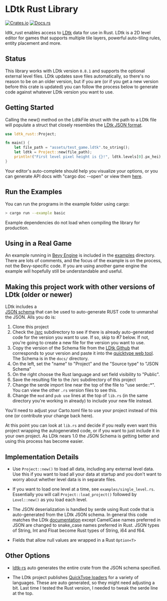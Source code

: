 
# LDtk Rust Library

[![Crates.io](https://img.shields.io/crates/v/ldtk_rust.svg)](https://crates.io/crates/ldtk_rust)
[![Docs.rs](https://docs.rs/ldtk_rust/badge.svg)](https://docs.rs/ldtk_rust)

ldtk_rust enables access to [LDtk](https://ldtk.io) data for use in Rust.
LDtk is a 2D level editor for games that supports multiple tile layers, powerful
auto-tiling rules, entity placement and more.

## Status

This library works with LDtk version `0.8.1` and supports the optional external
level files. LDtk updates save files automatically, so there's no reason to be
on an older version, but if you are (or if you get a new version before this
crate is updated) you can follow the process below to generate code against whatever
LDtk version you want to use.

## Getting Started

Calling the new() method on the LdtkFile struct with the path to a LDtk file will
populate a struct that closely resembles the [LDtk JSON format](https://ldtk.io/json/).

```rust
use ldtk_rust::Project;

fn main() {
    let file_path = "assets/test_game.ldtk".to_string();
    let ldtk = Project::new(file_path);
    println!("First level pixel height is {}!", ldtk.levels[0].px_hei);
}
```

Your editor's auto-complete should help you visualize your options, or you can generate
API docs with "cargo doc --open" or view them [here](https://docs.rs/ldtk_rust/).

## Run the Examples

You can run the programs in the example folder using cargo:

```bash
> cargo run --example basic
```

Example dependencies do not load when compiling the library for production.

## Using in a Real Game

An example running in [Bevy Engine](https://bevyengine.org/) is included in the
[examples](examples/) directory. There are lots of comments, and the focus of 
the example is on the process, not the Bevy-specific code. If you
are using another game engine the example will hopefully still be understandable 
and useful.

## Making this project work with other versions of LDtk (older or newer)

LDtk includes a  
[JSON schema](https://github.com/deepnight/ldtk/blob/master/docs/JSON_SCHEMA.json)
that can be used to auto-generate RUST code to unmarshal the JSON. Alls you do is:

1. Clone this project
2. Check the [/src](https://github.com/estivate/ldtk_rust/tree/master/src)
subdirectory to see if there is already auto-generated code for the version you
want to use. If so, skip to #7 below. If not, you're going to create a new file
for the version you want to use.
3. Copy the version of the Schema file from the [LDtk Github](https://github.com/deepnight/ldtk)
that corresponds to your version and paste it into the [quicktype web tool](https://quicktype.io/).
The Schema is in the `docs/` directory.
3. On the left, set the "name" to "Project" and the "Source type" to "JSON Schema"
4. On the right choose the Rust language and set field visibility to "Public".
5. Save the resulting file to the /src subdirectory of this project 
6. Change the serde import line near the top of the file to "use serde::*". You 
can view the other `.rs` version files to see this.
7. Change the `mod` and `pub use` lines at the top of `lib.rs` (in the same
directory you're working in already) to include your new file instead.

You'll need to adjust your Carto.toml file to use your project instead of this
one (or contribute your change back here).

At this point you can look at `lib.rs` and decide if you really even want this
project wrapping the autogenerated code, or if you want to just include it
in your own project. As LDtk nears 1.0 the JSON Schema is getting better and
using this process has become easier.

## Implementation Details

* Use `Project::new()` to load all data, including any external level data. Use
this if you want to load all your data at startup and you don't want to worry about
whether level data is in separate files.

* If you want to load one level at a time, see `examples/single_level.rs`. Essentially
you will call `Project::load_project()` followed by `Level::new()` as you load each
level.

* The JSON deserialization is handled by serde using Rust code that is auto-generated
from the LDtk JSON schema. In general this code matches the LDtk
[documentation](https://ldtk.io/json/) except CamelCase names preferred in JSON
are changed to snake_case names preferred in Rust. JSON types of String, Int and Float
become Rust types of String, i64 and f64.

* Fields that allow null values are wrapped in a Rust `Option<T>`

## Other Options

* [ldtk-rs](https://github.com/katharostech/LDtk-rs) auto generates the entire 
crate from the JSON schema specified.

* The LDtk project publishes [QuickType loaders](https://ldtk.io/api/) for a 
variety of languages. These are auto generated, so they might need adjusting a bit.
Last time I tested the Rust version, I needed to tweak the serde line at the top. 

